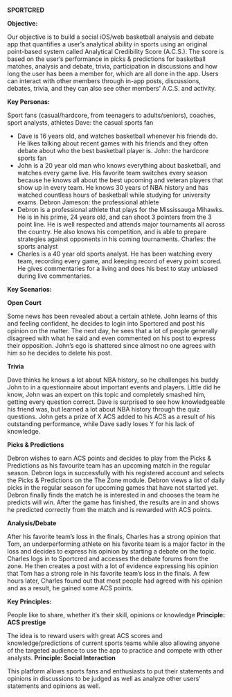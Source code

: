 **SPORTCRED**

**Objective:**

Our objective is to build a social iOS/web basketball analysis and debate app that quantifies a user’s analytical ability in sports using an original point-based system called Analytical Credibility Score (A.C.S.). The score is based on the user’s performance in picks & predictions for basketball matches, analysis and debate, trivia, participation in discussions and how long the user has been a member for, which are all done in the app. Users can interact with other members through in-app posts, discussions, debates, trivia, and they can also see other members’ A.C.S. and activity.


**Key Personas:**

Sport fans (casual/hardcore, from teenagers to adults/seniors), coaches, sport analysts, athletes 
Dave: the casual sports fan
* Dave is 16 years old, and watches basketball whenever his friends do. He likes talking about recent games with his friends and they often debate about who the best basketball player is.
John: the hardcore sports fan
* John is a 20 year old man who knows everything about basketball, and watches every game live. His favorite team switches every season because he knows all about the best upcoming and veteran players that show up in every team. He knows 30 years of NBA history and has watched countless hours of basketball while studying for university exams. 
Debron Jameson: the professional athlete
* Debron is a professional athlete that plays for the Mississauga Mihawks. He is in his prime, 24 years old, and can shoot 3 pointers from the 3 point line. He is well respected and attends major tournaments all across the country. He also knows his competition, and is able to prepare strategies against opponents in his coming tournaments.
Charles: the sports analyst
* Charles is a 40 year old sports analyst. He has been watching every team, recording every game, and keeping record of every point scored. He gives commentaries for a living and does his best to stay unbiased during live commentaries. 
























**Key Scenarios:**

**Open Court**

Some news has been revealed about a certain athlete. John learns of this and feeling confident, he decides to login into Sportcred and post his opinion on the matter. The next day, he sees that a lot of people generally disagreed with what he said and even commented on his post to express their opposition. John’s ego is shattered since almost no one agrees with him so he decides to delete his post.


**Trivia**

Dave thinks he knows a lot about NBA history, so he challenges his buddy John to in a questionnaire about important events and players. Little did he know, John was an expert on this topic and completely smashed him, getting every question correct. Dave is surprised to see how knowledgeable his friend was, but learned a lot about NBA history through the quiz questions. John gets a prize of X ACS added to his ACS as a result of his outstanding performance, while Dave sadly loses Y for his lack of knowledge.


**Picks & Predictions**

Debron wishes to earn ACS points and decides to play from the Picks & Predictions as his favourite team has an upcoming match in the regular season. Debron logs in successfully with his registered account and selects the Picks & Predictions on the The Zone module. Debron views a list of daily picks in the regular season for upcoming games that have not started yet. Debron finally finds the match he is interested in and chooses the team he predicts will win. After the game has finished, the results are in and shows he predicted correctly from the match and is rewarded with ACS points.


**Analysis/Debate**

After his favorite team’s loss in the finals, Charles has a strong opinion that Tom, an underperforming athlete on his favorite team is a major factor in the loss and decides to express his opinion by starting a debate on the topic. Charles logs in to Sportcred and accesses the debate forums from the zone. He then creates a post with a lot of evidence expressing his opinion that Tom has a strong role in his favorite team’s loss in the finals. A few hours later, Charles found out that most people had agreed with his opinion and as a result, he gained some ACS points.


**Key Principles:**

People like to share, whether it’s their skill, opinions or knowledge
**Principle: ACS prestige**

The idea is to reward users with great ACS scores and knowledge/predictions of current sports teams while also allowing anyone of the targeted audience to use the app to practice and compete with other analysts. 
**Principle: Social Interaction**

This platform allows sports fans and enthusiasts to put their statements and opinions in discussions to be judged as well as analyze other users’ statements and opinions as well.
